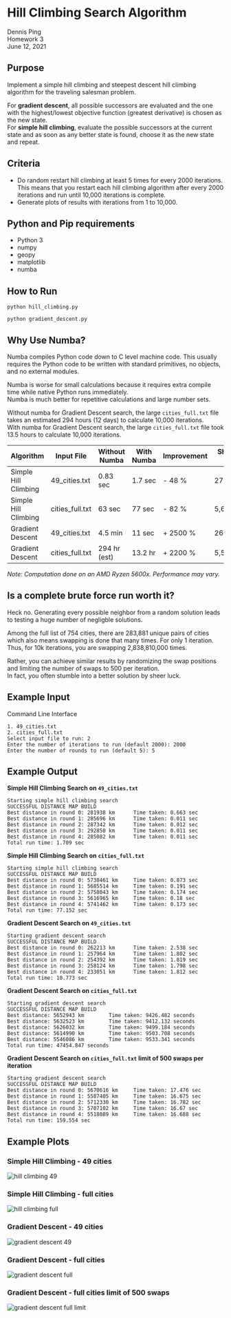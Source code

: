 # Hill Climbing Search Algorithm

Dennis Ping  
Homework 3  
June 12, 2021  

## Purpose

Implement a simple hill climbing and steepest descent hill climbing algorithm for the traveling salesman problem.

For **gradient descent**, all possible successors are evaluated and the one with the highest/lowest 
objective function (greatest derivative) is chosen as the new state.  
For **simple hill climbing**, evaluate the possible successors at the current state and as soon as 
any better state is found, choose it as the new state and repeat.  

## Criteria

- Do random restart hill climbing at least 5 times for every 2000 iterations. This means that you restart each 
hill climbing algorithm after every 2000 iterations and run until 10,000 iterations is complete.
- Generate plots of results with iterations from 1 to 10,000.

## Python and Pip requirements

- Python 3
- numpy
- geopy
- matplotlib
- numba

## How to Run

`python hill_climbing.py`

`python gradient_descent.py`

## Why Use Numba?

Numba compiles Python code down to C level machine code.
This usually requires the Python code to be written with standard primitives, no objects, and no external modules.  

Numba is worse for small calculations because it requires extra compile time while native Python runs immediately.  
Numba is much better for repetitive calculations and large number sets.

Without numba for Gradient Descent search, the large `cities_full.txt` file takes an estimated 294 hours (12 days) to calculate 10,000 iterations.  
With numba for Gradient Descent search, the large `cities_full.txt` file took 13.5 hours to calculate 10,000 iterations.  

| Algorithm            | Input File      | Without Numba | With Numba | Improvement | Shortest Path |
| ---------------------| --------------- | -----------  | ----------- | ----------- | ------------- |
| Simple Hill Climbing | 49_cities.txt   | 0.83 sec     | 1.7 sec  | - 48 %         | 275,377       |
| Simple Hill Climbing | cities_full.txt | 63 sec       | 77 sec   | - 82 %         | 5,675,861     |
| Gradient Descent     | 49_cities.txt   | 4.5 min      | 11 sec   | + 2500 %       | 262,674       |
| Gradient Descent     | cities_full.txt | 294 hr (est) | 13.2 hr  | + 2200 %       | 5,518,089     |

*Note: Computation done on an AMD Ryzen 5600x. Performance may vary.*

## Is a complete brute force run worth it?

Heck no. Generating every possible neighbor from a random solution leads to testing a huge number of negligble solutions.

Among the full list of 754 cities, there are 283,881 unique pairs of cities which also means swapping is done that many times. For only 1 iteration.  
Thus, for 10k iterations, you are swapping 2,838,810,000 times.

Rather, you can achieve similar results by randomizing the swap positions and limiting the number of swaps to 500 per iteration.  
In fact, you often stumble into a better solution by sheer luck.  

## Example Input
Command Line Interface   
```
1. 49_cities.txt
2. cities_full.txt
Select input file to run: 2
Enter the number of iterations to run (default 2000): 2000
Enter the number of rounds to run (default 5): 5
```

## Example Output

**Simple Hill Climbing Search on `49_cities.txt`**
```
Starting simple hill climbing search
SUCCESSFUL DISTANCE MAP BUILD
Best distance in round 0: 281938 km      Time taken: 0.663 sec
Best distance in round 1: 285696 km      Time taken: 0.011 sec
Best distance in round 2: 287342 km      Time taken: 0.012 sec
Best distance in round 3: 292850 km      Time taken: 0.011 sec
Best distance in round 4: 285082 km      Time taken: 0.011 sec
Total run time: 1.709 sec
```

**Simple Hill Climbing Search on `cities_full.txt`**
```
Starting simple hill climbing search
SUCCESSFUL DISTANCE MAP BUILD
Best distance in round 0: 5738461 km     Time taken: 0.873 sec
Best distance in round 1: 5685514 km     Time taken: 0.191 sec
Best distance in round 2: 5758043 km     Time taken: 0.174 sec
Best distance in round 3: 5616965 km     Time taken: 0.18 sec
Best distance in round 4: 5741462 km     Time taken: 0.173 sec
Total run time: 77.152 sec
```

**Gradient Descent Search on `49_cities.txt`**
```
Starting gradient descent search
SUCCESSFUL DISTANCE MAP BUILD
Best distance in round 0: 262213 km      Time taken: 2.538 sec
Best distance in round 1: 257964 km      Time taken: 1.802 sec
Best distance in round 2: 254392 km      Time taken: 1.819 sec
Best distance in round 3: 258124 km      Time taken: 1.798 sec
Best distance in round 4: 233051 km      Time taken: 1.812 sec
Total run time: 10.773 sec
```

**Gradient Descent Search on `cities_full.txt`**
```
Starting gradient descent search
SUCCESSFUL DISTANCE MAP BUILD
Best distance: 5652943 km        Time taken: 9426.482 seconds
Best distance: 5632523 km        Time taken: 9412.132 seconds
Best distance: 5626032 km        Time taken: 9499.184 seconds
Best distance: 5614990 km        Time taken: 9503.708 seconds
Best distance: 5546086 km        Time taken: 9533.341 seconds
Total run time: 47454.847 seconds
```

**Gradient Descent Search on `cities_full.txt` limit of 500 swaps per iteration**
```
Starting gradient descent search
SUCCESSFUL DISTANCE MAP BUILD
Best distance in round 0: 5670616 km     Time taken: 17.476 sec
Best distance in round 1: 5587405 km     Time taken: 16.675 sec
Best distance in round 2: 5712330 km     Time taken: 16.782 sec
Best distance in round 3: 5707102 km     Time taken: 16.67 sec
Best distance in round 4: 5518089 km     Time taken: 16.688 sec
Total run time: 159.554 sec
```

## Example Plots

### Simple Hill Climbing - 49 cities
![hill climbing 49](https://i.imgur.com/e1XwfWG.png)

### Simple Hill Climbing - full cities
![hill climbing full](https://i.imgur.com/pOGUrKV.png)

### Gradient Descent - 49 cities
![gradient descent 49](https://i.imgur.com/FESNsyG.png)

### Gradient Descent - full cities
![gradient descent full](https://i.imgur.com/gjFDuKY.png)

### Gradient Descent - full cities limit of 500 swaps
![gradient descent full limit](https://i.imgur.com/k11Lx0A.png)